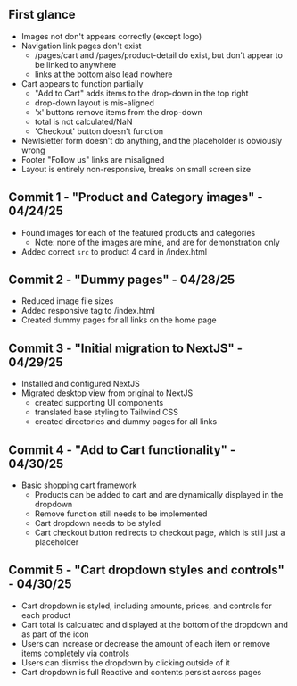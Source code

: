 ## First glance

- Images not don't appears correctly (except logo)
- Navigation link pages don't exist
  - /pages/cart and /pages/product-detail do exist, but don't appear to be linked to anywhere
  - links at the bottom also lead nowhere
- Cart appears to function partially
  - "Add to Cart" adds items to the drop-down in the top right
  - drop-down layout is mis-aligned
  - 'x' buttons remove items from the drop-down
  - total is not calculated/NaN
  - 'Checkout' button doesn't function
- Newlsletter form doesn't do anything, and the placeholder is obviously wrong
- Footer "Follow us" links are misaligned
- Layout is entirely non-responsive, breaks on small screen size

## Commit 1 - "Product and Category images" - 04/24/25

- Found images for each of the featured products and categories
  - Note: none of the images are mine, and are for demonstration only
- Added correct `src` to product 4 card in /index.html

## Commit 2 - "Dummy pages" - 04/28/25

- Reduced image file sizes
- Added responsive tag to /index.html
- Created dummy pages for all links on the home page

## Commit 3 - "Initial migration to NextJS" - 04/29/25

- Installed and configured NextJS
- Migrated desktop view from original to NextJS
  - created supporting UI components
  - translated base styling to Tailwind CSS
  - created directories and dummy pages for all links

## Commit 4 - "Add to Cart functionality" - 04/30/25

- Basic shopping cart framework
  - Products can be added to cart and are dynamically displayed in the dropdown
  - Remove function still needs to be implemented
  - Cart dropdown needs to be styled
  - Cart checkout button redirects to checkout page, which is still just a placeholder

## Commit 5 - "Cart dropdown styles and controls" - 04/30/25

- Cart dropdown is styled, including amounts, prices, and controls for each product
- Cart total is calculated and displayed at the bottom of the dropdown and as part of the icon
- Users can increase or decrease the amount of each item or remove items completely via controls
- Users can dismiss the dropdown by clicking outside of it
- Cart dropdown is full Reactive and contents persist across pages
